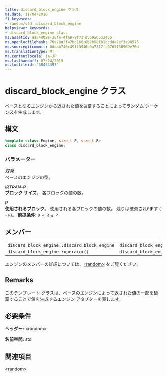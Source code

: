 ```yaml
---
title: discard_block_engine クラス
ms.date: 11/04/2016
f1_keywords:
- random/std::discard_block_engine
helpviewer_keywords:
- discard_block_engine class
ms.assetid: aa84808e-38fe-4fa0-9f73-d5b9a653345b
ms.openlocfilehash: 76a78a2f47bd160c6b2b981b1ccdda2ef3a90575
ms.sourcegitcommit: 0dcab746c49f13946b0a7317fc9769130969e76d
ms.translationtype: MT
ms.contentlocale: ja-JP
ms.lasthandoff: 07/24/2019
ms.locfileid: "68454397"
---
```

# <a name="discardblockengine-class"></a>discard_block_engine クラス

ベースとなるエンジンから返された値を破棄することによってランダム シーケンスを生成します。

## <a name="syntax"></a>構文

```cpp
template <class Engine, size_t P, size_t R>
class discard_block_engine;
```

### <a name="parameters"></a>パラメーター

*双発*\
ベースのエンジンの型。

*IRTRAN-P*\
**ブロック サイズ**。 各ブロックの値の数。

*R*\
**使用されるブロック**。 使用される各ブロックの値の数。 残りは破棄され`P`ます ( - `R`)。 **前提条件**: `0 < R ≤ P`

## <a name="members"></a>メンバー

||||
|-|-|-|
|`discard_block_engine::discard_block_engine`|`discard_block_engine::base`|`discard_block_engine::discard`|
|`discard_block_engine::operator()`|`discard_block_engine::base_type`|`discard_block_engine::seed`|

エンジンのメンバーの詳細については、[\<random>](../standard-library/random.md) をご覧ください。

## <a name="remarks"></a>Remarks

このテンプレート クラスは、ベースのエンジンによって返された値の一部を破棄することで値を生成するエンジン アダプターを表します。

## <a name="requirements"></a>必要条件

**ヘッダー:** \<random>

**名前空間:** std

## <a name="see-also"></a>関連項目

[\<random>](../standard-library/random.md)
